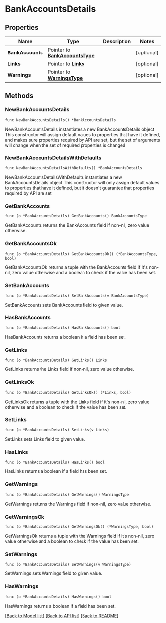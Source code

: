# BankAccountsDetails

## Properties

Name | Type | Description | Notes
------------ | ------------- | ------------- | -------------
**BankAccounts** | Pointer to [**BankAccountsType**](BankAccountsType.md) |  | [optional] 
**Links** | Pointer to [**Links**](Links.md) |  | [optional] 
**Warnings** | Pointer to [**WarningsType**](WarningsType.md) |  | [optional] 

## Methods

### NewBankAccountsDetails

`func NewBankAccountsDetails() *BankAccountsDetails`

NewBankAccountsDetails instantiates a new BankAccountsDetails object
This constructor will assign default values to properties that have it defined,
and makes sure properties required by API are set, but the set of arguments
will change when the set of required properties is changed

### NewBankAccountsDetailsWithDefaults

`func NewBankAccountsDetailsWithDefaults() *BankAccountsDetails`

NewBankAccountsDetailsWithDefaults instantiates a new BankAccountsDetails object
This constructor will only assign default values to properties that have it defined,
but it doesn't guarantee that properties required by API are set

### GetBankAccounts

`func (o *BankAccountsDetails) GetBankAccounts() BankAccountsType`

GetBankAccounts returns the BankAccounts field if non-nil, zero value otherwise.

### GetBankAccountsOk

`func (o *BankAccountsDetails) GetBankAccountsOk() (*BankAccountsType, bool)`

GetBankAccountsOk returns a tuple with the BankAccounts field if it's non-nil, zero value otherwise
and a boolean to check if the value has been set.

### SetBankAccounts

`func (o *BankAccountsDetails) SetBankAccounts(v BankAccountsType)`

SetBankAccounts sets BankAccounts field to given value.

### HasBankAccounts

`func (o *BankAccountsDetails) HasBankAccounts() bool`

HasBankAccounts returns a boolean if a field has been set.

### GetLinks

`func (o *BankAccountsDetails) GetLinks() Links`

GetLinks returns the Links field if non-nil, zero value otherwise.

### GetLinksOk

`func (o *BankAccountsDetails) GetLinksOk() (*Links, bool)`

GetLinksOk returns a tuple with the Links field if it's non-nil, zero value otherwise
and a boolean to check if the value has been set.

### SetLinks

`func (o *BankAccountsDetails) SetLinks(v Links)`

SetLinks sets Links field to given value.

### HasLinks

`func (o *BankAccountsDetails) HasLinks() bool`

HasLinks returns a boolean if a field has been set.

### GetWarnings

`func (o *BankAccountsDetails) GetWarnings() WarningsType`

GetWarnings returns the Warnings field if non-nil, zero value otherwise.

### GetWarningsOk

`func (o *BankAccountsDetails) GetWarningsOk() (*WarningsType, bool)`

GetWarningsOk returns a tuple with the Warnings field if it's non-nil, zero value otherwise
and a boolean to check if the value has been set.

### SetWarnings

`func (o *BankAccountsDetails) SetWarnings(v WarningsType)`

SetWarnings sets Warnings field to given value.

### HasWarnings

`func (o *BankAccountsDetails) HasWarnings() bool`

HasWarnings returns a boolean if a field has been set.


[[Back to Model list]](../README.md#documentation-for-models) [[Back to API list]](../README.md#documentation-for-api-endpoints) [[Back to README]](../README.md)


